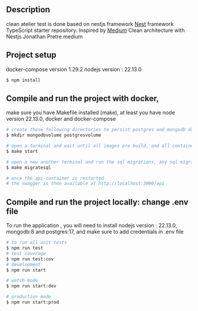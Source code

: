 

## Description
clean atelier test is done based on nestjs framework
[Nest](https://github.com/nestjs/nest) framework TypeScript starter repository.
Inspired by [Medium](https://medium.com/@jonathan.pretre91/clean-architecture-with-nestjs-e089cef65045) Clean architecture with Nestjs Jonathan Pretre medium


## Project setup
docker-compose version 1.29.2
nodejs version : 22.13.0
```bash
$ npm install
```


## Compile and run the project with docker, 
make sure you have Makefile installed (make), at least you have node version 22.13.0, docker and docker-compose
```bash
# create these following directories to persist postgres and mongodb data during the application run
$ mkdir mongodbvolume postgresvolume

# open a terminal and wait until all images are build, and all containers started,
$ make start

# open a new another terminal and run the sql migrations, any sql migrations will be run and database synchronided, and api-container restarted
$ make migratesql

# once the api-container is restarted 
# the swagger is then available at http://localhost:3000/api 

```
 

 ## Compile and run the project locally: change .env file
To run the application , you will need to install nodejs version : 22.13.0, mongodb:8 and postgres:17,
and make sure to  add credentials in .env file

```bash
# to run all unit tests
$ npm run test
# test coverage
$ npm run test:cov
# development
$ npm run start

# watch mode
$ npm run start:dev

# production mode
$ npm run start:prod

```

 

 